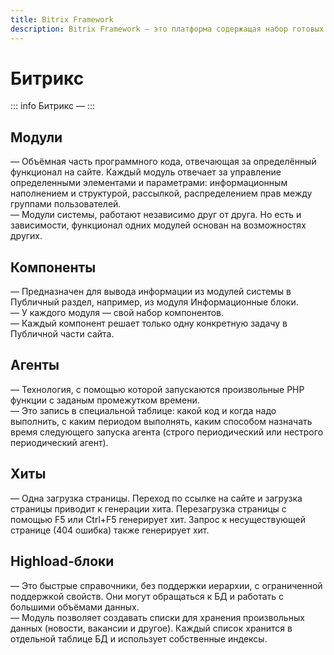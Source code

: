 ```yaml
---
title: Bitrix Framework
description: Bitrix Framework — это платформа содержащая набор готовых модулей и компонентов, CMS созданная на основе PHP для разработки веб-приложений, интернет-магазинов, корпоративных порталов.
---
```


# Битрикс
::: info Битрикс
— 
:::

## Модули
— Объёмная часть программного кода, отвечающая за определённый функционал на сайте. Каждый модуль отвечает за управление определенными элементами и параметрами: информационным наполнением и структурой, рассылкой, распределением прав между группами пользователей.\
— Модули системы, работают независимо друг от друга. Но есть и зависимости, функционал одних модулей основан на возможностях других.

## Компоненты
— Предназначен для вывода информации из модулей системы в Публичный раздел, например, из модуля Информационные блоки.\
— У каждого модуля — свой набор компонентов.\
— Каждый компонент решает только одну конкретную задачу в Публичной части сайта.

## Агенты
— Технология, с помощью которой запускаются произвольные PHP функции с заданым промежутком времени.\
— Это запись в специальной таблице: какой код и когда надо выполнить, с каким периодом выполнять, каким способом назначать время следующего запуска агента (строго периодический или нестрого периодический агент).

## Хиты
— Одна загрузка страницы. Переход по ссылке на сайте и загрузка страницы приводит к генерации хита. Перезагрузка страницы с помощью F5 или Ctrl+F5 генерирует хит. Запрос к несуществующей странице (404 ошибка) также генерирует хит.

## Highload-блоки
— Это быстрые справочники, без поддержки иерархии, с ограниченной поддержкой свойств. Они могут обращаться к БД и работать с большими объёмами данных.\
— Модуль позволяет создавать списки для хранения произвольных данных (новости, вакансии и другое). Каждый список хранится в отдельной таблице БД и использует собственные индексы.

